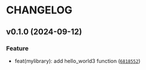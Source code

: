 # CHANGELOG

## v0.1.0 (2024-09-12)

### Feature

* feat(mylibrary): add hello_world3 function ([`6818552`](https://github.com/EnzoVCode/mylibrary/commit/68185525b5aae1ecb1c715aeff0e10972ff0a1b2))
